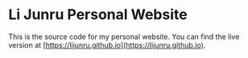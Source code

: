 # Li Junru Personal Website

This is the source code for my personal website. You can find the live version at [https://lijunru.github.io](https://lijunru.github.io).